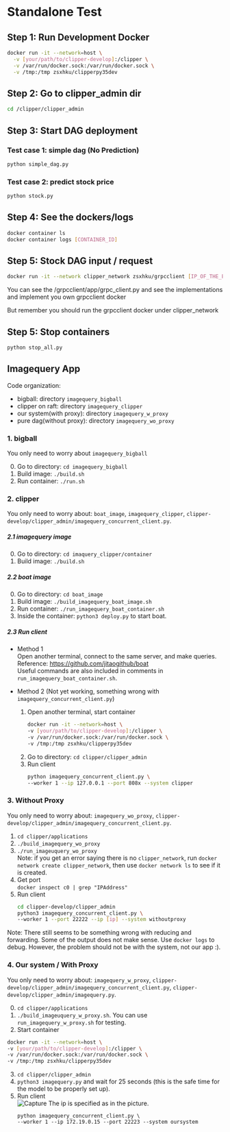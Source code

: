 # Standalone Test

## Step 1: Run Development Docker 
```sh
docker run -it --network=host \
  -v [your/path/to/clipper-develop]:/clipper \
  -v /var/run/docker.sock:/var/run/docker.sock \
  -v /tmp:/tmp zsxhku/clipperpy35dev
```

## Step 2: Go to clipper_admin dir

```sh
cd /clipper/clipper_admin
```
## Step 3: Start DAG deployment

### Test case 1: simple dag (No Prediction)
```sh
python simple_dag.py
```

### Test case 2: predict stock price
```sh
python stock.py
```
## Step 4: See the dockers/logs
```sh
docker container ls 
docker container logs [CONTAINER_ID]
```
## Step 5: Stock DAG input / request
```sh
docker run -it --network clipper_network zsxhku/grpcclient [IP_OF_THE_ENTRY_PROXY] 22223
```
You can see the /grpcclient/app/grpc_client.py and see the implementations and implement you own grpcclient docker

But remember you should run the grpcclient docker under clipper_network


## Step 5: Stop containers
```sh
python stop_all.py
```

## Imagequery App   
Code organization: 
  * bigball: directory `imagequery_bigball`  
  * clipper on raft: directory `imagequery_clipper`  
  * our system(with proxy): directory `imagequery_w_proxy` 
  * pure dag(without proxy): directory `imagequery_wo_proxy`

### 1. bigball    
You only need to worry about `imagequery_bigball`   

0. Go to directory: `cd imagequery_bigball`   
1. Build image: `./build.sh`  
2. Run container: `./run.sh`
   
### 2. clipper   
You only need to worry about: `boat_image`, `imagequery_clipper`, `clipper-develop/clipper_admin/imagequery_concurrent_client.py`.  

##### 2.1 imagequery image 
  0. Go to directory: `cd imaquery_clipper/container`  
  1. Build image: `./build.sh`   
##### 2.2 boat image  
  0. Go to directory: `cd boat_image`
  1. Build image: `./build_imagequery_boat_image.sh`  
  2. Run container: `./run_imagequery_boat_container.sh`  
  3. Inside the container:  `python3 deploy.py` to start boat.
##### 2.3 Run client  
  * Method 1  
  Open another terminal, connect to the same server, and make queries.  
  Reference: https://github.com/jitaogithub/boat  
  Useful commands are also included in comments in `run_imagequery_boat_container.sh`.  
   
  * Method 2 (Not yet working, something wrong with `imagequery_concurrent_client.py`)   
    1. Open another terminal, start container  
        ```sh
        docker run -it --network=host \
        -v [your/path/to/clipper-develop]:/clipper \
        -v /var/run/docker.sock:/var/run/docker.sock \
        -v /tmp:/tmp zsxhku/clipperpy35dev 
        ```
    2. Go to directory: `cd clipper/clipper_admin`  
    3. Run client   
        ```sh
        python imagequery_concurrent_client.py \ 
        --worker 1 --ip 127.0.0.1 --port 808x --system clipper   
        ```   
  

### 3. Without Proxy    
You only need to worry about: `imagequery_wo_proxy`, `clipper-develop/clipper_admin/imagequery_concurrent_client.py`.  
  1. `cd clipper/applications`  
  2. `./build_imagequery_wo_proxy`  
  3. `./run_imageuquery_wo_proxy`    
    Note: if you get an error saying there is no `clipper_network`, run `docker network create clipper_network`, then use `docker network ls` to see if it is created.    
  4. Get port  
    `docker inspect c0 | grep "IPAddress"`   
  5. Run client  
      ```sh  
      cd clipper-develop/clipper_admin  
      python3 imagequery_concurrent_client.py \  
      --worker 1 --port 22222 --ip [ip] --system withoutproxy   
      ```   
  
  Note: There still seems to be something wrong with reducing and forwarding. Some of the output does not make sense. Use `docker logs` to debug. However, the problem should not be with the system, not our app :).

### 4. Our system / With Proxy  
You only need to worry about: `imagequery_w_proxy`, `clipper-develop/clipper_admin/imagequery_concurrent_client.py`, `clipper-develop/clipper_admin/imagequery.py`.   

  0. `cd clipper/applications`    
  1. `./build_imageuquery_w_proxy.sh`. You can use `run_imagequery_w_proxy.sh` for testing.  
  2. Start container  
  ```sh
  docker run -it --network=host \
  -v [your/path/to/clipper-develop]:/clipper \
  -v /var/run/docker.sock:/var/run/docker.sock \
  -v /tmp:/tmp zsxhku/clipperpy35dev 
  ```  
  3. `cd clipper/clipper_admin`  
  4. `python3 imagequery.py` and wait for 25 seconds (this is the safe time for the model to be properly set up).  
  5. Run client  
    ![Capture](https://user-images.githubusercontent.com/41224888/59407067-b62c6980-8de2-11e9-9a87-c5a7cc2eb0eb.PNG)
    The ip is specified as in the picture.  
      ```
      python imagequery_concurrent_client.py \
      --worker 1 --ip 172.19.0.15 --port 22223 --system oursystem  
      ```









